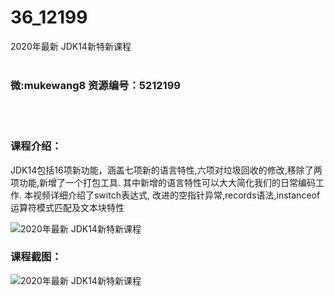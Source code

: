 # 36_12199
2020年最新 JDK14新特新课程
<br/></br>
<h3>微:mukewang8 资源编号：5212199</h3>
<br/></br>
<h3>课程介绍：</h3>
<p><a title="查看与 JDK14 相关的文章" target="_blank">JDK14</a>包括16项新功能，涵盖七项新的语言特性,六项对垃圾回收的修改,移除了两项功能,新增了一个打包工具. 其中新增的语言特性可以大大简化我们的日常编码工作. 本视频详细介绍了switch表达式, 改进的空指针异常,records语法,instanceof运算符模式匹配及文本块特性</p>
<p><img src="https://www.ko996.com/wp-content/uploads/img/2020/04/2-66-300x187.png" alt="2020年最新 JDK14新特新课程"></p>
<div class="info-desc">
<h3>课程截图：</h3>
<p><img src="https://www.ko996.com/wp-content/uploads/img/2020/04/1-99.png" alt="2020年最新 JDK14新特新课程"></p>


			
<p>&nbsp;</p>
</div>
